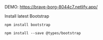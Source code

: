 DEMO: https://brave-borg-8044c7.netlify.app/

Install latest Bootstrap

```
npm install bootstrap
```

```
npm install --save @types/bootstrap
```
